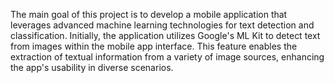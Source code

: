 









The main goal of this project is to develop a mobile application that leverages advanced machine learning technologies for text detection and classification. Initially, the application utilizes Google's ML Kit to detect text from images within the mobile app interface. This feature enables the extraction of textual information from a variety of image sources, enhancing the app's usability in diverse scenarios.
 
